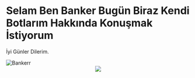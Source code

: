 # Selam Ben Banker Bugün Biraz Kendi Botlarım Hakkında Konuşmak İstiyorum
İyi Günler Dilerim.


<img src="https://komarev.com/ghpvc/?username=Bankerr&label=Ziyaretçi%20Sayısı&color=552b75" alt="Bankerr" />
<div align="center">
    <a href="https://discord.com/users/827285031323697168" title="Discord Profile"><img src="https://lanyard-profile-readme.vercel.app/api/827285031323697168"></a>

